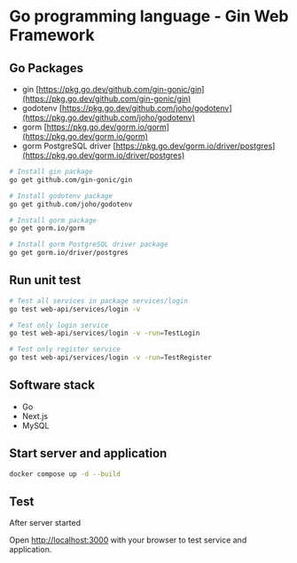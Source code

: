 # Go programming language - Gin Web Framework

## Go Packages

- gin [https://pkg.go.dev/github.com/gin-gonic/gin](https://pkg.go.dev/github.com/gin-gonic/gin)
- godotenv [https://pkg.go.dev/github.com/joho/godotenv](https://pkg.go.dev/github.com/joho/godotenv)
- gorm [https://pkg.go.dev/gorm.io/gorm](https://pkg.go.dev/gorm.io/gorm)
- gorm PostgreSQL driver [https://pkg.go.dev/gorm.io/driver/postgres](https://pkg.go.dev/gorm.io/driver/postgres)

``` bash
# Install gin package
go get github.com/gin-gonic/gin

# Install godotenv package
go get github.com/joho/godotenv

# Install gorm package
go get gorm.io/gorm

# Install gorm PostgreSQL driver package
go get gorm.io/driver/postgres
```

## Run unit test
``` bash
# Test all services in package services/login
go test web-api/services/login -v

# Test only login service
go test web-api/services/login -v -run=TestLogin

# Test only register service
go test web-api/services/login -v -run=TestRegister
```

## Software stack
- Go
- Next.js
- MySQL

## Start server and application

``` bash
docker compose up -d --build
```

## Test

After server started

Open [http://localhost:3000](http://localhost:3000) with your browser to test service and application.
